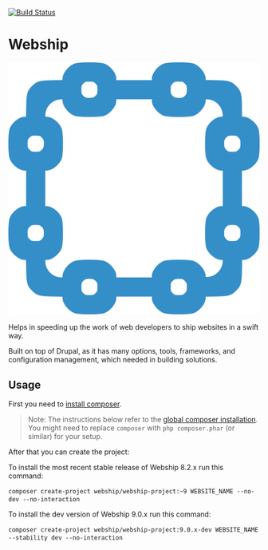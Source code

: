[![Build Status](https://travis-ci.org/webship/webship.svg?branch=9.0.x)](https://travis-ci.org/webship/webship)

# Webship

[![](/assets/images/branding/webship-logo.png)](http://drupal.org/project/webship)

Helps in speeding up the work of web developers to ship websites in a swift way.

Built on top of Drupal, as it has many options, tools, frameworks, and
 configuration management, which needed in building solutions.

## Usage

First you need to [install composer](https://getcomposer.org/doc/00-intro.md#installation-linux-unix-osx).

> Note: The instructions below refer to the [global composer installation](https://getcomposer.org/doc/00-intro.md#globally).
You might need to replace `composer` with `php composer.phar` (or similar) 
for your setup.

After that you can create the project:

To install the most recent stable release of Webship 8.2.x run this command:
```
composer create-project webship/webship-project:~9 WEBSITE_NAME --no-dev --no-interaction
```

To install the dev version of Webship 9.0.x run this command:
```
composer create-project webship/webship-project:9.0.x-dev WEBSITE_NAME --stability dev --no-interaction
```
